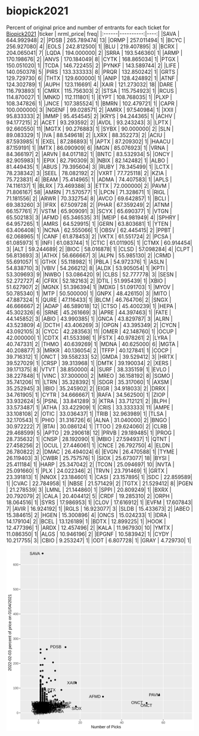 # biopick2021
Percent of original price and number of entrants for each ticket for [Biopick2021](https://twitter.com/hashtag/Biopick2021)
|ticker | nrml_price| freq|
|:------|----------:|----:|
|SAVA   | 644.992948|    2|
|PDSB   | 265.789474|   13|
|ORMP   | 257.011494|    1|
|BCYC   | 256.927080|    4|
|EOLS   | 242.812500|    1|
|BLU    | 219.407895|    3|
|BCRX   | 204.065041|    7|
|LQDA   | 194.000000|    2|
|SRRA   | 193.546360|    1|
|ARMP   | 170.198676|    2|
|ANVS   | 170.184049|    8|
|CYTK   | 168.865034|    1|
|PTGX   | 150.051020|    1|
|TCDA   | 146.722455|    2|
|PYNKF  | 143.589744|    2|
|LIFE   | 140.050378|    5|
|PIRS   | 133.333333|    8|
|PRQR   | 132.850242|    1|
|GRTS   | 129.729730|    6|
|THTX   | 129.600000|    1|
|ANIP   | 128.424892|    1|
|ATNF   | 124.302789|    1|
|AUPH   | 123.116691|    4|
|XAIR   | 121.273032|   18|
|DARE   | 116.793893|    1|
|CMRX   | 115.756303|    2|
|STSA   | 115.754923|    1|
|RCUS   | 114.870027|    1|
|MNKD   | 112.111801|    1|
|EYPT   | 108.768035|    1|
|PLXP   | 108.347826|    1|
|JNCE   | 107.385524|    1|
|BMRN   | 102.479721|    1|
|CAPR   | 100.000000|    3|
|NGENF  |  99.028571|    2|
|AMRX   |  97.540984|    1|
|XXII   |  95.833333|    2|
|IMMP   |  95.454545|    2|
|KRYS   |  94.244365|    1|
|ACHV   |  94.177215|    2|
|ACET   |  93.293592|    2|
|AVDL   |  93.243243|    3|
|LPTX   |  92.660550|   11|
|MGTX   |  90.276883|    1|
|SYBX   |  90.000000|    2|
|SLN    |  89.083329|    1|
|IVA    |  88.549618|    2|
|LXRX   |  88.352273|    2|
|ACIU   |  87.593985|    1|
|EXEL   |  87.286893|    1|
|APTX   |  87.209302|    1|
|HAACU  |  87.159191|    1|
|IMTX   |  86.090909|    6|
|IMGN   |  85.076923|    1|
|VRNA   |  84.366197|    2|
|ARVN   |  84.017182|    1|
|BNTC   |  83.532934|    5|
|ONCY   |  82.905983|    1|
|EPIX   |  82.790309|    3|
|NBIX   |  82.142482|    1|
|ALBO   |  81.449435|    1|
|ABUS   |  79.395604|    3|
|RUBY   |  78.345499|    1|
|LCTX   |  78.238342|    3|
|SEEL   |  78.082192|    2|
|VXRT   |  77.725118|    2|
|KZIA   |  75.723831|    4|
|BEAM   |  75.414965|    1|
|ADMA   |  74.407583|    1|
|APLS   |  74.116137|    1|
|BLRX   |  73.469388|    3|
|ETTX   |  72.000000|    2|
|PAVM   |  71.806167|   58|
|AMRN   |  71.570577|    1|
|LPCN   |  71.328671|    1|
|RIGL   |  71.181556|    2|
|ARWR   |  70.332754|    8|
|AVCO   |  69.642857|    1|
|BCLI   |  69.383260|    3|
|IFRX   |  67.509728|    2|
|PHAR   |  67.359249|    2|
|ATNM   |  66.157761|    7|
|VSTM   |  65.909091|    3|
|SCYX   |  65.690377|    1|
|VTGN   |  65.502183|    3|
|AFMD   |  65.346535|   31|
|MEIP   |  64.981949|    4|
|SPHRY  |  64.957265|    1|
|AMRS   |  64.529915|    1|
|GERN   |  63.803681|    1|
|YTEN   |  63.406408|    1|
|NCNA   |  62.555066|    1|
|OBSV   |  62.445415|    2|
|PPBT   |  62.068965|    1|
|CANF   |  61.878453|    2|
|VKTX   |  61.551724|    2|
|PCSA   |  61.085973|    1|
|INFI   |  61.083744|    1|
|CTIC   |  61.011905|    1|
|CTMX   |  60.914454|    3|
|ALT    |  59.244689|    2|
|BIOC   |  58.016878|    1|
|CLSD   |  57.098284|    4|
|CLPT   |  56.813693|    3|
|ATHX   |  56.666667|    3|
|ALPN   |  55.985130|    2|
|CRMD   |  55.691057|    1|
|GTHX   |  55.118982|    1|
|PBLA   |  54.972376|    1|
|ASLN   |  54.838710|    3|
|VBIV   |  54.266212|    8|
|ALDX   |  53.905054|    1|
|KPTI   |  53.309693|    9|
|NWBO   |  53.086420|    9|
|CLBS   |  52.777778|    3|
|SESN   |  52.272727|    4|
|CFRX   |  52.182163|    2|
|DTIL   |  51.995439|    1|
|XBIO   |  51.627907|    2|
|MGNX   |  51.396394|    1|
|MDXG   |  51.091703|    1|
|MYOV   |  50.785340|    1|
|MTP    |  50.500000|    1|
|GNPX   |  48.426150|    3|
|MITO   |  47.887324|    1|
|QURE   |  47.116433|    1|
|BLCM   |  46.764706|    2|
|SNGX   |  46.666667|    2|
|ADAP   |  46.589018|   12|
|CTSO   |  45.400239|    1|
|HEPA   |  45.302326|    6|
|SRNE   |  45.261669|    3|
|APRE   |  44.397463|    1|
|FATE   |  44.145852|    3|
|ABIO   |  43.990385|    1|
|GNCA   |  43.829787|    3|
|ALRN   |  43.523809|    4|
|DCTH   |  43.406269|    3|
|OPGN   |  43.395349|    2|
|CYCN   |  43.092105|    3|
|CYCC   |  42.283563|   11|
|OMER   |  42.148760|    1|
|OCUP   |  42.000000|    1|
|CDTX   |  41.553398|    1|
|FSTX   |  40.978261|    2|
|LYRA   |  40.747331|    2|
|THMO   |  40.639269|    1|
|MDNA   |  40.625000|    6|
|MGTA   |  40.208877|    3|
|MRKR   |  40.136054|    2|
|TFFP   |  40.127841|    1|
|COCP   |  39.716312|    1|
|ONCT   |  39.558233|   52|
|GMDA   |  39.529412|    3|
|HRTX   |  39.527029|    1|
|CRSP   |  39.313968|    1|
|DMTK   |  39.190034|    2|
|XERS   |  39.171375|    8|
|VTVT   |  38.850000|    4|
|SURF   |  38.335159|    1|
|EVLO   |  38.227848|    1|
|VINC   |  37.300000|    2|
|MREO   |  36.158192|    8|
|SGMO   |  35.741206|   11|
|LTRN   |  35.328392|    1|
|SDGR   |  35.317060|    1|
|AXSM   |  35.252945|    3|
|IBIO   |  35.245902|    2|
|EIGR   |  34.918033|    2|
|DRRX   |  34.761905|    1|
|CYTR   |  34.666667|    1|
|RAFA   |  34.562500|    1|
|ZIOP   |  33.932624|    5|
|PSNL   |  33.841289|    3|
|KTRA   |  33.712121|    2|
|BLPH   |  33.573487|    1|
|ATHA   |  33.422909|    1|
|CRIS   |  33.333333|   11|
|AMPE   |  33.108108|    2|
|OTIC   |  33.036437|    1|
|TRIB   |  32.963989|    1|
|TLSA   |  32.170543|    1|
|PHIO   |  31.316726|    6|
|ALNA   |  31.040000|    2|
|BNGO   |  30.972222|    7|
|BTAI   |  30.086124|    1|
|TTOO   |  29.624060|    2|
|CLRB   |  29.468599|    5|
|APTO   |  29.290618|   12|
|PRVB   |  29.189485|    1|
|PROG   |  28.735632|    1|
|CNSP   |  28.192090|    1|
|MBIO   |  27.594937|    1|
|QTNT   |  27.458256|    2|
|OCUL   |  27.446061|    1|
|CNCE   |  26.792750|    4|
|ELDN   |  26.780822|    2|
|DMAC   |  26.494024|    6|
|EVGN   |  26.470588|    1|
|TYME   |  26.119403|    3|
|CWBR   |  25.757576|    1|
|SIOX   |  25.673077|   18|
|BYSI   |  25.411184|    1|
|HARP   |  25.347042|    2|
|TCON   |  25.094697|   10|
|NVTA   |  25.091660|    1|
|PLX    |  24.022346|    2|
|TRVN   |  23.791469|    1|
|GRTX   |  23.391813|    1|
|NNOX   |  23.184601|    1|
|CASI   |  23.157895|    1|
|SDC    |  22.859589|    1|
|CVAC   |  22.784958|    1|
|NBSE   |  21.571429|    2|
|TGTX   |  21.529412|    8|
|PGEN   |  21.278539|    3|
|LMNL   |  21.144860|    1|
|SPPI   |  20.809249|    1|
|BXRX   |  20.792079|    2|
|CALA   |  20.404412|    5|
|CRDF   |  19.285310|    2|
|ORPH   |  18.064516|    1|
|SYRS   |  17.986953|    1|
|CLOV   |  17.616912|    1|
|EVFM   |  17.607843|    7|
|AVIR   |  16.924192|    1|
|RGLS   |  16.923077|    3|
|SLDB   |  15.433673|    2|
|ABEO   |  15.384615|    2|
|HGEN   |  15.300896|    4|
|ONCS   |  15.024233|    1|
|IDRA   |  14.179104|    2|
|BCEL   |  13.126189|    1|
|BDTX   |  12.899225|    1|
|HOOK   |  12.477396|    1|
|ARDX   |  12.457496|    2|
|KALA   |  11.967930|   10|
|YMTX   |  11.086350|    1|
|ALGS   |  10.946196|    2|
|EPGNF  |  10.583942|    1|
|CYDY   |  10.217755|    3|
|CBIO   |   9.253247|    1|
|ODT    |   6.807728|    1|
|GRAY   |   4.729730|    1|
![retvspicks](biopicks.png?raw=true)
